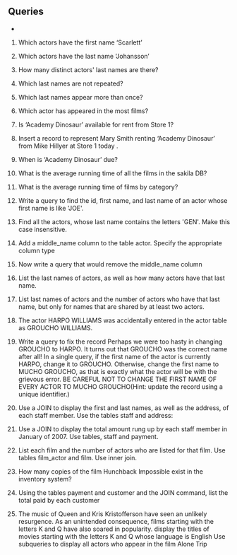 ## Queries

- 
1.	Which actors have the first name ‘Scarlett’ 

2.	Which actors have the last name ‘Johansson’ 


3.	How many distinct actors' last names are there? 

4.	Which last names are not repeated? 


5.	Which last names appear more than once? 

6.	Which actor has appeared in the most films? 


7.	Is ‘Academy Dinosaur’ available for rent from Store 1? 

8.	Insert a record to represent Mary Smith renting ‘Academy Dinosaur’ from Mike Hillyer at Store 1 today . 


9.	When is ‘Academy Dinosaur’ due? 

10.	What is the average running time of all the films in the sakila DB? 

 
11.	What is the average running time of films by category? 

12.	Write a query to find the id, first name, and last name of an actor whose first name is like 'JOE'.

13.	Find all the actors, whose last name contains the letters 'GEN'. Make this case insensitive. 

14.	Add a middle_name column to the table actor. Specify the appropriate column type 


15.	Now write a query that would remove the middle_name column

16.	List the last names of actors, as well as how many actors have that last name. 


17.	List last names of actors and the number of actors who have that last name, but only for names that are shared by at least two actors. 

18.	The actor HARPO WILLIAMS was accidentally entered in the actor table as GROUCHO WILLIAMS.


19.	Write a query to fix the record Perhaps we were too hasty in changing GROUCHO to HARPO. It turns out that GROUCHO was the correct name after all! In a single query, if the first name of the actor is currently HARPO, change it to GROUCHO. Otherwise, change the first name to MUCHO GROUCHO, as that is exactly what the actor will be with the grievous error. BE CAREFUL NOT TO CHANGE THE FIRST NAME OF EVERY ACTOR TO MUCHO GROUCHO(Hint: update the record using a unique identifier.)

20.	Use a JOIN to display the first and last names, as well as the address, of each staff member. Use the tables staff and address: 


21.	Use a JOIN to display the total amount rung up by each staff member in January of 2007. Use tables, staff and payment.

22.	List each film and the number of actors who are listed for that film. Use tables film_actor and film. Use inner join.

23.	How many copies of the film Hunchback Impossible exist in the inventory system? 


24.	Using the tables payment and customer and the JOIN command, list the total paid by each customer 


25.	The music of Queen and Kris Kristofferson have seen an unlikely resurgence. As an unintended consequence, films starting with the letters K and Q have also soared in popularity. display the titles of movies starting with the letters K and Q whose language is English Use subqueries to display all actors who appear in the film Alone Trip

